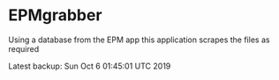 # EPMgrabber
Using a database from the EPM app this application scrapes the files as required


Latest backup: Sun Oct 6 01:45:01 UTC 2019
